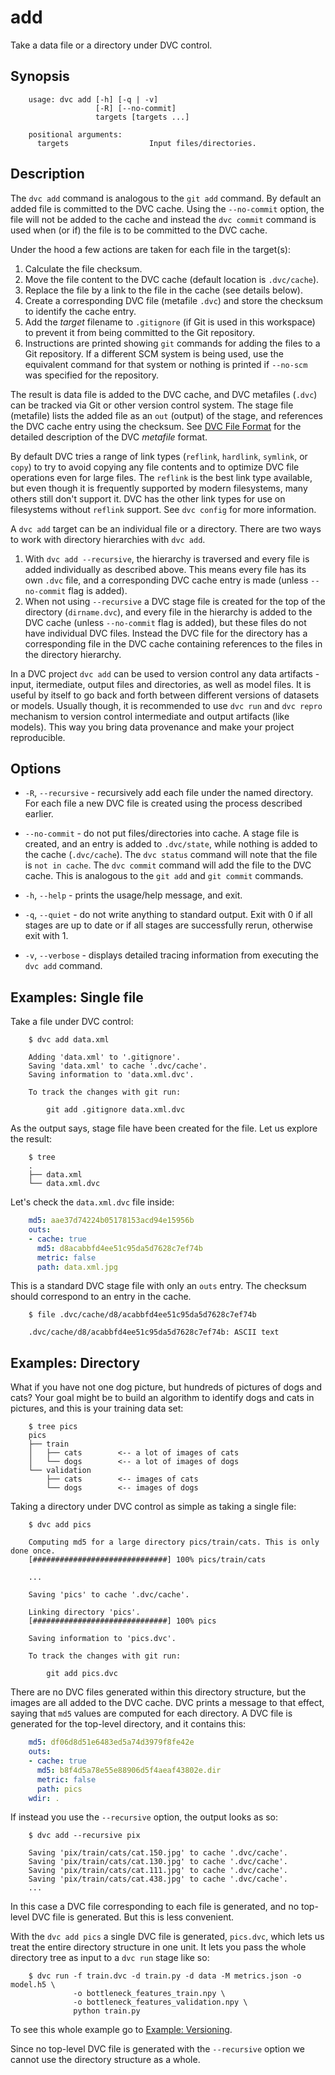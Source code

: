 # add

Take a data file or a directory under DVC control.

## Synopsis

```usage
    usage: dvc add [-h] [-q | -v]
                   [-R] [--no-commit]
                   targets [targets ...]

    positional arguments:
      targets                  Input files/directories.

```

## Description

The `dvc add` command is analogous to the `git add` command. By default an added
file is committed to the DVC cache. Using the `--no-commit` option, the file
will not be added to the cache and instead the `dvc commit` command is used when
(or if) the file is to be committed to the DVC cache.

Under the hood a few actions are taken for each file in the target(s):

1. Calculate the file checksum.
2. Move the file content to the DVC cache (default location is `.dvc/cache`).
3. Replace the file by a link to the file in the cache (see details below).
4. Create a corresponding DVC file (metafile `.dvc`) and store the checksum to
  identify the cache entry.
5. Add the _target_ filename to `.gitignore` (if Git is used in this workspace)
  to prevent it from being committed to the Git repository.
6. Instructions are printed showing `git` commands for adding the files to a Git
  repository. If a different SCM system is being used, use the equivalent
  command for that system or nothing is printed if `--no-scm` was specified for
  the repository.

The result is data file is added to the DVC cache, and DVC metafiles (`.dvc`)
can be tracked via Git or other version control system. The stage file
(metafile) lists the added file as an `out` (output) of the stage, and
references the DVC cache entry using the checksum. See
[DVC File Format](/doc/user-guide/dvc-file-format) for the detailed description
of the DVC _metafile_ format.

By default DVC tries a range of link types (`reflink`, `hardlink`, `symlink`, or
`copy`) to try to avoid copying any file contents and to optimize DVC file
operations even for large files. The `reflink` is the best link type available,
but even though it is frequently supported by modern filesystems, many others
still don't support it. DVC has the other link types for use on filesystems
without `reflink` support. See `dvc config` for more information.

A `dvc add` target can be an individual file or a directory. There are two ways
to work with directory hierarchies with `dvc add`.

1. With `dvc add --recursive`, the hierarchy is traversed and every file is
  added individually as described above. This means every file has its own
  `.dvc` file, and a corresponding DVC cache entry is made (unless `--no-commit`
   flag is added).
2. When not using `--recursive` a DVC stage file is created for the top of
  the directory (`dirname.dvc`), and every file in the hierarchy is added to the
  DVC cache (unless `--no-commit` flag is added), but these files do not have
  individual DVC files. Instead the DVC file for the directory has a
  corresponding file in the DVC cache containing references to the files in the
  directory hierarchy.

In a DVC project `dvc add` can be used to version control any data artifacts -
input, itermediate, output files and directories, as well as model files. It is
useful by itself to go back and forth between different versions of datasets or
models. Usually though, it is recommended to use `dvc run` and `dvc repro`
mechanism to version control intermediate and output artifacts (like models).
This way you bring data provenance and make your project reproducible.

## Options

* `-R`, `--recursive` - recursively add each file under the named directory. For
  each file a new DVC file is created using the process described earlier.

* `--no-commit` - do not put files/directories into cache. A stage file is
  created, and an entry is added to `.dvc/state`, while nothing is added to the
  cache (`.dvc/cache`). The `dvc status` command will note that the file is `not
  in cache`. The `dvc commit` command will add the file to the DVC cache. This
  is analogous to the `git add` and `git commit` commands.

* `-h`, `--help` - prints the usage/help message, and exit.

* `-q`, `--quiet` - do not write anything to standard output. Exit with 0 if all
  stages are up to date or if all stages are successfully rerun, otherwise exit
  with 1.

* `-v`, `--verbose` - displays detailed tracing information from executing the
  `dvc add` command.

## Examples: Single file

Take a file under DVC control:

```dvc
    $ dvc add data.xml

    Adding 'data.xml' to '.gitignore'.
    Saving 'data.xml' to cache '.dvc/cache'.
    Saving information to 'data.xml.dvc'.

    To track the changes with git run:

    	git add .gitignore data.xml.dvc
```

As the output says, stage file have been created for the file. Let us explore
the result:

```dvc
    $ tree
    .
    ├── data.xml
    └── data.xml.dvc
```

Let's check the `data.xml.dvc` file inside:

```yaml
    md5: aae37d74224b05178153acd94e15956b
    outs:
    - cache: true
      md5: d8acabbfd4ee51c95da5d7628c7ef74b
      metric: false
      path: data.xml.jpg
```

This is a standard DVC stage file with only an `outs` entry. The checksum should
correspond to an entry in the cache.

```dvc
    $ file .dvc/cache/d8/acabbfd4ee51c95da5d7628c7ef74b

    .dvc/cache/d8/acabbfd4ee51c95da5d7628c7ef74b: ASCII text
```

## Examples: Directory

What if you have not one dog picture, but hundreds of pictures of dogs and cats?
Your goal might be to build an algorithm to identify dogs and cats in pictures,
and this is your training data set:

```dvc
    $ tree pics
    pics
    ├── train
    │   ├── cats        <-- a lot of images of cats
    │   └── dogs        <-- a lot of images of dogs
    └── validation
        ├── cats        <-- images of cats
        └── dogs        <-- images of dogs
```

Taking a directory under DVC control as simple as taking a single file:

```dvc
    $ dvc add pics

    Computing md5 for a large directory pics/train/cats. This is only done once.
    [##############################] 100% pics/train/cats

    ...

    Saving 'pics' to cache '.dvc/cache'.

    Linking directory 'pics'.
    [##############################] 100% pics

    Saving information to 'pics.dvc'.

    To track the changes with git run:

      	git add pics.dvc
```

There are no DVC files generated within this directory structure, but the images
are all added to the DVC cache. DVC prints a message to that effect, saying that
`md5` values are computed for each directory. A DVC file is generated for the
top-level directory, and it contains this:

```yaml
    md5: df06d8d51e6483ed5a74d3979f8fe42e
    outs:
    - cache: true
      md5: b8f4d5a78e55e88906d5f4aeaf43802e.dir
      metric: false
      path: pics
    wdir: .
```

If instead you use the `--recursive` option, the output looks as so:

```dvc
    $ dvc add --recursive pix

    Saving 'pix/train/cats/cat.150.jpg' to cache '.dvc/cache'.
    Saving 'pix/train/cats/cat.130.jpg' to cache '.dvc/cache'.
    Saving 'pix/train/cats/cat.111.jpg' to cache '.dvc/cache'.
    Saving 'pix/train/cats/cat.438.jpg' to cache '.dvc/cache'.
    ...
```

In this case a DVC file corresponding to each file is generated, and no
top-level DVC file is generated. But this is less convenient.

With the `dvc add pics` a single DVC file is generated, `pics.dvc`, which lets
us treat the entire directory structure in one unit. It lets you pass the whole
directory tree as input to a `dvc run` stage like so:

```dvc
    $ dvc run -f train.dvc -d train.py -d data -M metrics.json -o model.h5 \
              -o bottleneck_features_train.npy \
              -o bottleneck_features_validation.npy \
              python train.py
```

To see this whole example go to
[Example: Versioning](/doc/get-started/example-versioning).

Since no top-level DVC file is generated with the `--recursive` option we cannot
use the directory structure as a whole.
